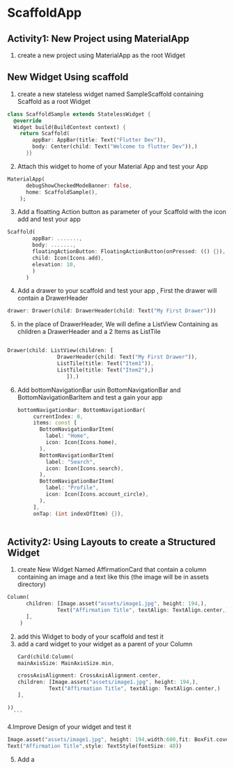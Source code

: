 # ScaffoldApp
## Activity1: New Project using MaterialApp
1. create a new project using MaterialApp as the root Widget
## New Widget Using scaffold 
1. create a new stateless widget named SampleScaffold containing Scaffold as a root Widget
   
```dart
class ScaffoldSample extends StatelessWidget {
  @override
  Widget build(BuildContext context) {
    return Scaffold(
        appBar: AppBar(title: Text("Flutter Dev")),
        body: Center(child: Text("Welcome to flutter Dev")),)
      }}
```
2. Attach this widget to home of your Material App and test your App
```dart
MaterialApp(
      debugShowCheckedModeBanner: false,
      home: ScaffoldSample(),
    );
```
3. Add a floatting Action button as parameter of your Scaffold with the icon add and test your app 
```dart
Scaffold(
        appBar: .......,
        body: .......,
        floatingActionButton: FloatingActionButton(onPressed: (() {}),
        child: Icon(Icons.add),
        elevation: 10,                
        )
      )
```
4. Add a drawer to your scaffold and test your app , First the drawer will contain a DrawerHeader
```dart
drawer: Drawer(child: DrawerHeader(child: Text("My First Drawer")))
```
5. in the place of DrawerHeader, We will define a ListView Containing as children a DrawerHeader and a 2 Items as ListTile
```dart

Drawer(child: ListView(children: [
                DrawerHeader(child: Text("My First Drawer")),
                ListTile(title: Text("Item1")),
                ListTile(title: Text("Item2"),) 
                   ]),)
```
6. Add bottomNavigationBar usin BottomNavigationBar and BottomNavigationBarItem and test a gain your app

   ```dart
   bottomNavigationBar: BottomNavigationBar(
        currentIndex: 0,
        items: const [
          BottomNavigationBarItem(
            label: "Home",
            icon: Icon(Icons.home),
          ),
          BottomNavigationBarItem(
            label: "Search",
            icon: Icon(Icons.search),
          ),
          BottomNavigationBarItem(
            label: "Profile",
            icon: Icon(Icons.account_circle),
          ),
        ],
        onTap: (int indexOfItem) {}),
       
   ```

## Activity2: Using Layouts to create a Structured Widget
1. create New Widget Named AffirmationCard that contain a column containing an image and a text like this (the image will be in assets directory)
```dart
Column(
      children: [Image.asset("assets/image1.jpg", height: 194,),
                Text("Affirmation Title", textAlign: TextAlign.center,)
      ],
    )
```

   2. add this Widget to body of your scaffold and test it
   3. add a card widget to your widget as a parent of your Column
      ```dart
      Card(child:Column(
      mainAxisSize: MainAxisSize.min,
      
      crossAxisAlignment: CrossAxisAlignment.center,
      children: [Image.asset("assets/image1.jpg", height: 194,),
                Text("Affirmation Title", textAlign: TextAlign.center,)
      ],
    ))
      ```
 4.Improve Design of your widget and test it

 ```dart
Image.asset("assets/image1.jpg", height: 194,width:600,fit: BoxFit.cover,),
 Text("Affirmation Title",style: TextStyle(fontSize: 40))
```
5. Add a 
   
